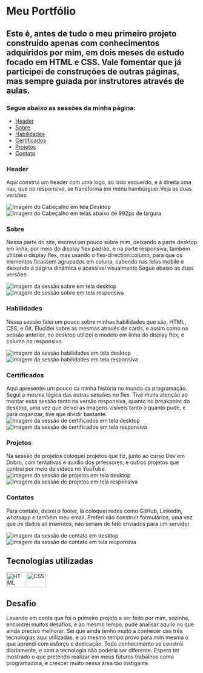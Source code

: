 # Meu Portfólio
## Este é, antes de tudo o meu primeiro projeto construído apenas com conhecimentos adquiridos por mim, em dois meses de estudo focado em HTML e CSS. Vale fomentar que já participei de construções de outras páginas, mas sempre guiada por instrutores através de aulas.
### Segue abaixo as sessões da minha página:
<ul>
    <li><a href="#cabecalho">Header</a></li>
    <li><a href="#sobre">Sobre</li>
    <li><a href="#habilidades">Habilidades</a></li>
    <li><a href="#certificados">Certificados</a></li>
    <li><a href="#projetos">Projetos</a></li>
    <li><a href="#contato">Contato</a></li>
</ul>

<h3 id="#cabecalho">Header</h3>
<p> Aqui construi um header com uma logo, ao lado esquerdo, e à direita uma nav, que no responsivo, se transforma em menu hambúrguer.Veja as duas versões: </p>

<img src="src/images/menudesktop.jpeg" alt="Imagem do Cabeçalho em tela Desktop">
<img src="src/images/menuresponsivo.jpeg" alt=" Imagem do Cabeçalho em telas abaixo de 992px de largura">

<h3 id="sobre">Sobre</h3>
<p>Nessa parte do site, escrevi um pouco sobre mim, deixando a parte desktop em linha, por meio do display flex padrão, e na parte responsiva, também utilizei o display flex, mas usando o flex-direction:column, para que os elementos ficassem agrupados em coluna, cabendo nas telas mobile e deixando a página dinâmica e acessível visualmente.Segue abaixo as duas versões: 
</p>

<img src="src/images/sobredesktop.jpeg" alt="Imagem da sessão sobre em tela desktop">
<img src="src/images/sobreresponsivo.jpeg" alt="Imagem de sessão sobre em tela responsiva">

<h3 id="#habilidades">Habilidades</h3>
<p> Nessa sessão falei um pouco sobre minhas habilidades que são, HTML, CSS, e Git. Elucidei sobre as mesmas através de cards, e assim como na sessão anterior, no desktop utilizei o modelo em linha do display flex, e column no responsivo. </p>
<img src="src/images/habilidadesdesktop.jpeg" alt="Imagem da sessão habilidades em tela desktop">
<img src="src/images/habilidadesresponsivo.jpeg" alt="Imagem da sessão habilidades em tela responsiva">

<h3 id="certificados">Certificados</h3>
<p> Aqui apresentei um pouco da minha história no mundo da programação. Segui a mesma lógica das outras sessões no flex. Tive muita atenção ao montar essa sessão tanto na versão responsiva, quanto no breakpoint do desktop, uma vez que deixei as imagens visíveis tanto o quanto pude, e para organizar, tive que dividir bastante.
<img src="src/images/certificadosdesktop.jpeg" alt="Imagem da sessão de certificados em tela desktop">
<img src="src/images/certificadosresponsivo.jpeg" alt="Imagem da sessão de certificados em tela responsiva">

<h3 id="projetos">Projetos</h3>
<p> Na sessão de projetos coloquei projetos que fiz, junto ao curso Dev em Dobro, com tentativas e auxílio dos prfessores, e outros projetos que contrui por meio de vídeos no YouTube.
<img src="src/images/projetosdesktop.jpeg" alt="Imagem da sessão de projetos em tela desktop">
<img src="src/images/projetosresponsivo.jpeg" alt="Imagem da sessão de projetos em tela responsiva">

<h3 id="contato">Contatos</h3>
<p>Para contato, deixei o footer, lá coloquei redes como GitHub, Linkedin, whatsapp e também meu email. Preferi não construir formulários, uma vez que os dados ali inseridos, não seriam de fato enviados para um servidor.</p>
<img src="src/images/contatodesktop.jpeg" alt=" Imagem da sessão de contato em desktop">
<img src="src/images/contatoresponsivo.jpeg" alt="Imagem da sessão de contato em tela responsiva">


## Tecnologias utilizadas

<div>
    <img align='center' alt='HTML' height='40' width="50" src="https://raw.githubusercontent.com/devicons/devicon/master/icons/html5/html5-original.svg ">
   <img align='center' alt='CSS' height='40' width="50" src="https://raw.githubusercontent.com/devicons/devicon/master/icons/css3/css3-original.svg ">
</div>

## Desafio
<p> Levando em conta que foi o primeiro projeto a ser feito por mim, sozinha, encontrei muitos desafios, e ao mesmo tempo, pude analisar aquilo no que ainda preciso melhorar. Sei que ainda tenho muito a conhecer das três tecnologias aqui utilizadas, e ao mesmo tempo provo para mim mesma o que aprendi com esforço e dedicação. Todo conhecimento se constrói diariamente, e com a tecnologia não poderia ser diferente. Espero ter mostrado o que pretendo realizar em meus futuros trabalhos como programadora, e crescer muito nessa área tão instigante. 
